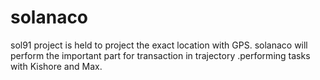 # solanaco
sol91 project is held to project the exact location with GPS. solanaco will perform the important part for transaction in trajectory .performing tasks with Kishore and Max. 
